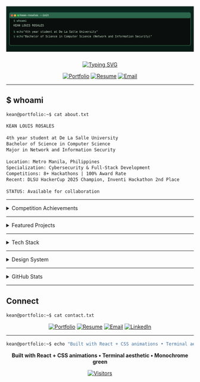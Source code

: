 # ![Terminal Banner](readme-assets/terminal-banner.svg)

<div align="center">

[![Typing SVG](https://readme-typing-svg.herokuapp.com?font=JetBrains+Mono&size=22&duration=2800&pause=900&color=74C69D&center=true&vCenter=true&width=800&lines=DLSU+HackerCup+2025+Champion;DLSU+CTF+2025+Champion;Inventi+Hackathon+2025+2nd+Place;Tenext.ai+Codebreak+2.0+Top+5+Finalist;FlutterFlow+Manila+Hackathon+3rd+Place;SpringBoards+hack-it+4th+Place;KMC+Solutions+Hackathon+Special+Award;DLSU+CTF+2024+4th+Place)](https://git.io/typing-svg)

[![Portfolio](https://img.shields.io/badge/Portfolio-keanrosales.com-74c69d?style=for-the-badge&logo=firefox&logoColor=white)](https://keanrosales.com)
[![Resume](https://img.shields.io/badge/Resume-Download_PDF-52b788?style=for-the-badge&logo=adobeacrobatreader&logoColor=white)](https://keanrosales.com/resume.pdf)
[![Email](https://img.shields.io/badge/Email-Contact-40916c?style=for-the-badge&logo=gmail&logoColor=white)](mailto:kean@keanrosales.com)

</div>

---

## $ whoami

```bash
kean@portfolio:~$ cat about.txt
```

```
KEAN LOUIS ROSALES

4th year student at De La Salle University
Bachelor of Science in Computer Science
Major in Network and Information Security

Location: Metro Manila, Philippines
Specialization: Cybersecurity & Full-Stack Development
Competitions: 8+ Hackathons | 100% Award Rate
Recent: DLSU HackerCup 2025 Champion, Inventi Hackathon 2nd Place

STATUS: Available for collaboration
```

---

<details>
<summary>Competition Achievements</summary>

```bash
kean@portfolio:~$ sort -k2 -nr hackathons.log | head -10
```

| RANK | COMPETITION | PROJECT | ACHIEVEMENT | YEAR |
|------|-------------|---------|-------------|------|
| ![rank](https://img.shields.io/badge/RANK-1-74c69d?labelColor=1b4332) | DLSU HackerCup | KitaKita | ![Champion](https://img.shields.io/badge/Champion-74c69d?labelColor=1b4332) | 2025 |
| ![rank](https://img.shields.io/badge/RANK-2-52b788?labelColor=1b4332) | Inventi Hackathon Challenge | InventiSolve | ![2nd Place](https://img.shields.io/badge/2nd_Place-52b788?labelColor=1b4332) | 2025 |
| ![rank](https://img.shields.io/badge/RANK-1-74c69d?labelColor=1b4332) | DLSU CTF | Cybersecurity Competition | ![Champion](https://img.shields.io/badge/Champion-74c69d?labelColor=1b4332) | 2025 |
| ![rank](https://img.shields.io/badge/RANK-4-b7e4c7?labelColor=1b4332) | DLSU CTF | Cybersecurity Competition | ![4th Place](https://img.shields.io/badge/4th_Place-b7e4c7?labelColor=1b4332) | 2024 |
| ![rank](https://img.shields.io/badge/RANK-5-95d5b2?labelColor=1b4332) | Tenext.ai Codebreak 2.0 | Neosolutions | ![Top 5 Finalist](https://img.shields.io/badge/Top_5_Finalist-95d5b2?labelColor=1b4332) | 2024 |
| ![rank](https://img.shields.io/badge/RANK-3-95d5b2?labelColor=1b4332) | FlutterFlow Manila Hackathon | Procrash | ![3rd Place](https://img.shields.io/badge/3rd_Place-95d5b2?labelColor=1b4332) | 2024 |
| ![rank](https://img.shields.io/badge/RANK-4-b7e4c7?labelColor=1b4332) | SpringBoards hack-it | Kachingko | ![4th Place](https://img.shields.io/badge/4th_Place-b7e4c7?labelColor=1b4332) | 2024 |
| ![rank](https://img.shields.io/badge/RANK-Special-40916c?labelColor=1b4332) | KMC Solutions Hackathon | Talento | ![Special Award](https://img.shields.io/badge/Special_Award-40916c?labelColor=1b4332) | 2024 |

**Stats**: 8+ Competitions • 3 Champions • 7 Top 5 Finishes • 100% Award Rate

</details>

---

<details>
<summary>Featured Projects</summary>

```bash
kean@portfolio:~$ ls -la projects/ | grep -E "(champion|winner|finalist)"
```

### KitaKita — DLSU HackerCup 2025 Champion
> Messenger-based POS system for small neighborhood stores  
> **Stack**: Facebook Messenger API, Node.js, Express, MongoDB  
> **Impact**: Champion-winning solution for SME digitalization

### InventiSolve — Inventi Hackathon 2nd Place
> All-in-one property management solution for tenants and homeowners  
> **Stack**: React, Node.js, Express, PostgreSQL, JWT Authentication  
> **Impact**: Streamlined property operations and management

### Neosolutions — Top 5 Finalist
> Custom ticketing and support system for enterprise needs  
> **Stack**: React, Node.js, Socket.io, PostgreSQL  
> **Impact**: Real-time ticket management with workflow automation

### Procrash — 3rd Place Winner
> Gamified to-do list mobile app with RPG elements  
> **Stack**: Flutter, FlutterFlow, Firebase, Dart  
> **Impact**: Combating procrastination through gamification

### FiMO Communication Glove — Regional Science Fair Winner
> Smart glove translating finger movements into speech  
> **Stack**: Arduino, ML, Text-to-Speech AI, Gesture Recognition  
> **Impact**: Assistive technology for speech-impaired patients

</details>

---

<details>
<summary>Tech Stack</summary>

```bash
kean@portfolio:~$ cat portfolio/skills.txt
```

### **Programming Languages**
![Python](https://img.shields.io/badge/Python-74c69d?style=flat-square&logo=python&logoColor=white)
![C++](https://img.shields.io/badge/C++-52b788?style=flat-square&logo=cplusplus&logoColor=white)
![JavaScript](https://img.shields.io/badge/JavaScript-40916c?style=flat-square&logo=javascript&logoColor=white)
![TypeScript](https://img.shields.io/badge/TypeScript-2d6a4f?style=flat-square&logo=typescript&logoColor=white)

### **Frontend Development**
![React](https://img.shields.io/badge/React-74c69d?style=flat-square&logo=react&logoColor=white)
![HTML5](https://img.shields.io/badge/HTML5-52b788?style=flat-square&logo=html5&logoColor=white)
![CSS3](https://img.shields.io/badge/CSS3-40916c?style=flat-square&logo=css3&logoColor=white)
![Tailwind](https://img.shields.io/badge/Tailwind-2d6a4f?style=flat-square&logo=tailwindcss&logoColor=white)

### **Backend Development**
![Node.js](https://img.shields.io/badge/Node.js-74c69d?style=flat-square&logo=nodedotjs&logoColor=white)
![Express](https://img.shields.io/badge/Express-52b788?style=flat-square&logo=express&logoColor=white)
![MongoDB](https://img.shields.io/badge/MongoDB-40916c?style=flat-square&logo=mongodb&logoColor=white)
![PostgreSQL](https://img.shields.io/badge/PostgreSQL-2d6a4f?style=flat-square&logo=postgresql&logoColor=white)

### **Mobile Development**
![Flutter](https://img.shields.io/badge/Flutter-74c69d?style=flat-square&logo=flutter&logoColor=white)
![React Native](https://img.shields.io/badge/React_Native-52b788?style=flat-square&logo=react&logoColor=white)

### **Cybersecurity**
![Kali Linux](https://img.shields.io/badge/Kali_Linux-74c69d?style=flat-square&logo=kalilinux&logoColor=white)
![Wireshark](https://img.shields.io/badge/Wireshark-52b788?style=flat-square&logo=wireshark&logoColor=white)
![Nmap](https://img.shields.io/badge/Nmap-40916c?style=flat-square&logo=nmap&logoColor=white)

### **Hardware & IoT**
![Arduino](https://img.shields.io/badge/Arduino-74c69d?style=flat-square&logo=arduino&logoColor=white)
![Raspberry Pi](https://img.shields.io/badge/Raspberry_Pi-52b788?style=flat-square&logo=raspberrypi&logoColor=white)

</details>

---

<details>
<summary>Design System</summary>

![Color Palette](readme-assets/color-palette.svg)

### **Terminal Aesthetic**
- **Theme**: Cyberpunk hacker terminal with Matrix-style elements
- **Typography**: Monospace fonts (JetBrains Mono, Fira Code)
- **Animations**: Boot sequences, glitch effects, scroll-triggered reveals
- **Interactions**: Full terminal command system with file navigation

```css
/* Core Color Variables */
--nyanza: #d8f3dcff;           /* Primary text */
--celadon: #b7e4c7ff;         /* Secondary text */  
--mint: #74c69dff;            /* Accent color */
--sea-green: #40916cff;       /* Borders & emphasis */
--dartmouth-green: #2d6a4fff; /* Backgrounds */
--brunswick-green: #1b4332ff; /* Card backgrounds */
--dark-green: #081c15ff;      /* Main background */
```

</details>

---

<details>
<summary>GitHub Stats</summary>

<div align="center">

![GitHub Stats](https://github-readme-stats.vercel.app/api?username=keanlouis30&show_icons=true&theme=dark&bg_color=081c15&title_color=74c69d&text_color=d8f3dc&icon_color=52b788&border_color=40916c&hide_border=false)

![Top Languages](https://github-readme-stats.vercel.app/api/top-langs/?username=keanlouis30&layout=compact&theme=dark&bg_color=081c15&title_color=74c69d&text_color=d8f3dc&border_color=40916c&hide_border=false)

![GitHub Streak](https://github-readme-streak-stats.herokuapp.com/?user=keanlouis30&theme=dark&background=081c15&ring=74c69d&fire=52b788&currStreakLabel=b7e4c7&sideLabels=d8f3dc&dates=95d5b2&currStreakNum=74c69d&sideNums=74c69d&stroke=40916c&border=40916c)

</div>

</details>

---

## Connect

```bash
kean@portfolio:~$ cat contact.txt
```

<div align="center">

[![Portfolio](https://img.shields.io/badge/Portfolio-keanrosales.com-74c69d?style=for-the-badge)](https://keanrosales.com)
[![Resume](https://img.shields.io/badge/Resume-Download-52b788?style=for-the-badge)](https://keanrosales.com/resume.pdf)
[![Email](https://img.shields.io/badge/Email-kean@keanrosales.com-40916c?style=for-the-badge)](mailto:kean@keanrosales.com)
[![LinkedIn](https://img.shields.io/badge/LinkedIn-Connect-2d6a4f?style=for-the-badge&logo=linkedin)](https://linkedin.com/in/keanrosales)

</div>

---

<div align="center">

```bash
kean@portfolio:~$ echo "Built with React + CSS animations • Terminal aesthetic • Monochrome green"
```

**Built with React + CSS animations • Terminal aesthetic • Monochrome green**

[![Visitors](https://visitor-badge.laobi.icu/badge?page_id=keanlouis30.keanlouis30)](https://github.com/keanlouis30)

</div>
